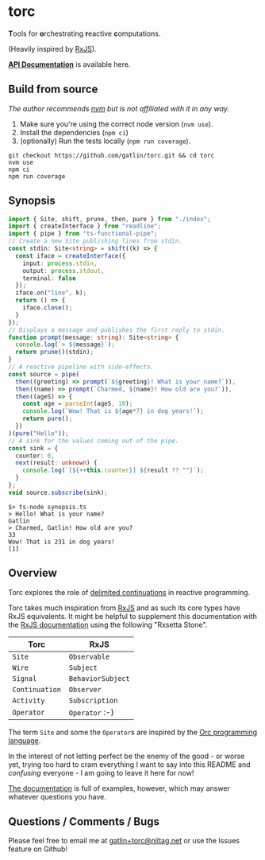 # torc

**T**ools for **o**rchestrating **r**eactive **c**omputations.

(Heavily inspired by [RxJS][rxjs]).

[**API Documentation**][torcdocs] is available here.

## Build from source

*The author recommends [nvm][nvm] but is not affiliated with it in any way.*

1. Make sure you're using the correct node version (`nvm use`).
2. Install the dependencies (`npm ci`)
3. (optionally) Run the tests locally (`npm run coverage`).

```shell
git checkout https://github.com/gatlin/torc.git && cd torc
nvm use
npm ci 
npm run coverage
```

## Synopsis

```typescript
import { Site, shift, prune, then, pure } from "./index";
import { createInterface } from "readline";
import { pipe } from "ts-functional-pipe";
// Create a new Site publishing lines from stdin.
const stdin: Site<string> = shift((k) => {
  const iface = createInterface({
    input: process.stdin,
    output: process.stdout,
    terminal: false
  });
  iface.on("line", k);
  return () => {
    iface.close();
  }
});
// Displays a message and publishes the first reply to stdin.
function prompt(message: string): Site<string> {
  console.log(`> ${message}`);
  return prune()(stdin);
}
// A reactive pipeline with side-effects.
const source = pipe(
  then((greeting) => prompt(`${greeting}! What is your name?`)),
  then((name) => prompt(`Charmed, ${name}! How old are you?`)),
  then((ageS) => {
    const age = parseInt(ageS, 10);
    console.log(`Wow! That is ${age*7} in dog years!`);
    return pure();
  })
)(pure("Hello"));
// A sink for the values coming out of the pipe.
const sink = {
  counter: 0,
  next(result: unknown) {
    console.log(`[${++this.counter}] ${result ?? ""}`);
  }
};
void source.subscribe(sink);
```

```shell
$> ts-node synopsis.ts
> Hello! What is your name?
Gatlin
> Charmed, Gatlin! How old are you?
33
Wow! That is 231 in dog years!
[1] 
```

## Overview

Torc explores the role of [delimited continuations][delimcc] in reactive
programming.

Torc takes much inspiration from [RxJS][rxjs] and as such its core types have
RxJS equivalents.
It might be helpful to supplement this documentation with the
[RxJS documentation](https://rxjs.dev/api) using the following "Rxsetta Stone".


| Torc            | RxJS              |
|-----------------|-------------------|
| `Site`          | `Observable`      |
| `Wire`          | `Subject`         |
| `Signal`        | `BehaviorSubject` |
| `Continuation`  | `Observer`        |
| `Activity`      | `Subscription`    |
| `Operator`      | `Operator` :-)    |

The term `Site` and some the `Operator`s are inspired by the
[Orc programming language][orclang].

In the interest of not letting perfect be the enemy of the good - or worse yet,
trying too hard to cram everything I want to say into this README and
*confusing* everyone - I am going to leave it here for now!

[The documentation][torcdocs] is full of examples, however, which may answer
whatever questions you have.

## Questions / Comments / Bugs

Please feel free to email me at <gatlin+torc@niltag.net> or use the Issues
feature on Github!

[rxjs]: //rxjs.dev
[delimcc]: http://okmij.org/ftp/continuations/#tutorial
[comonads]: https://bartoszmilewski.com/2017/01/02/comonads/
[torcdocs]: https://niltag.net/code/torc/modules.html
[orclang]: https://orc.csres.utexas.edu/
[nvm]: https://github.com/nvm-sh/nvm
